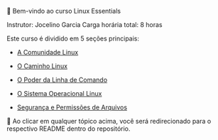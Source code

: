 👋 Bem-vindo ao curso Linux Essentials

Instrutor: Jocelino Garcia
Carga horária total: 8 horas

Este curso é dividido em 5 seções principais:

- [A Comunidade Linux](https://github.com/jocelinoFG017/linux-essentials/01-book-lpi/)

- [O Caminho Linux](https://github.com/jocelinoFG017/linux-essentials/01-book-lpi/)

- [O Poder da Linha de Comando](https://github.com/jocelinoFG017/linux-essentials/01-book-lpi/)

- [O Sistema Operacional Linux](https://github.com/jocelinoFG017/linux-essentials/01-book-lpi/)

- [Segurança e Permissões de Arquivos](https://github.com/jocelinoFG017/linux-essentials/01-book-lpi/)

🔗 Ao clicar em qualquer tópico acima, você será redirecionado para o respectivo README dentro do repositório.